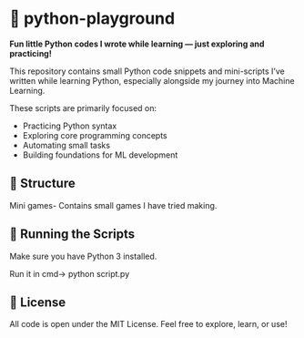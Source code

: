 # 🧪 python-playground

**Fun little Python codes I wrote while learning — just exploring and practicing!**

This repository contains small Python code snippets and mini-scripts I’ve written while learning Python, especially alongside my journey into Machine Learning.

These scripts are primarily focused on:
- Practicing Python syntax
- Exploring core programming concepts
- Automating small tasks
- Building foundations for ML development

## 📂 Structure

Mini games- Contains small games I have tried making.

## 🚀 Running the Scripts

Make sure you have Python 3 installed.

Run it in cmd->
python script.py

## 📝 License

All code is open under the MIT License. Feel free to explore, learn, or use!

